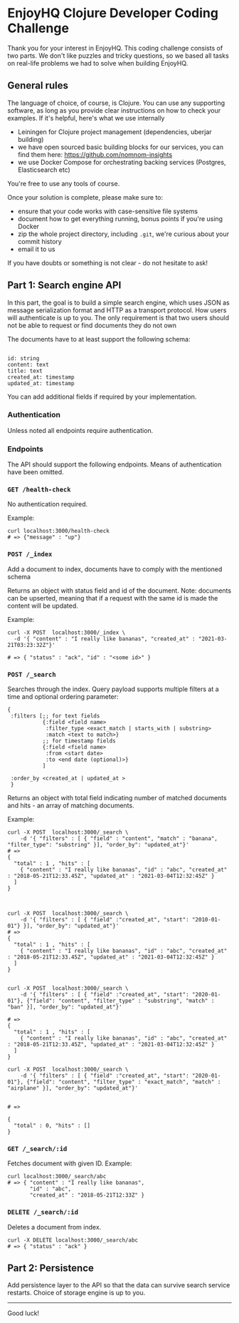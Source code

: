 # EnjoyHQ Clojure Developer Coding Challenge

Thank you for your interest in EnjoyHQ. This coding challenge consists of two
parts. We don't like puzzles and tricky questions, so we based all tasks on
real-life problems we had to solve when building EnjoyHQ.

## General rules

The language of choice, of course, is Clojure. You can use any supporting software, as
long as you provide clear instructions on how to check your examples. If it's helpful, here's what we use internally

- Leiningen for Clojure project management (dependencies, uberjar building)
- we have open sourced basic building blocks for our services, you can find them here: https://github.com/nomnom-insights
- we use Docker Compose for orchestrating backing services (Postgres, Elasticsearch etc)


You're free to use any tools of course.

Once your solution is complete, please make sure to:

- ensure that your code works with case-sensitive file systems
- document how to get everything running, bonus points if you're using Docker
- zip the whole project directory, including `.git`, we're curious about your
  commit history
- email it to us

If you have doubts or something is not clear - do not hesitate to ask!

## Part 1: Search engine API

In this part, the goal is to build a simple search engine, which uses JSON as
message serialization format and HTTP as a transport protocol. How users will
authenticate is up to you. The only requirement is that two users should not
be able to request or find documents they do not own

The documents have to at least support the following schema:


```

id: string
content: text
title: text
created_at: timestamp
updated_at: timestamp
```

You can add additional fields if required by your implementation.

### Authentication

Unless noted all endpoints require authentication.

### Endpoints


The API should support the following endpoints. Means of authentication have been omitted.


### `GET /health-check`

No authentication required.

Example:

```shell
curl localhost:3000/health-check
# => {"message" : "up"}
```

### `POST /_index`

Add a document to index, documents have to comply with the mentioned schema

Returns an object with status field and id of the document. Note: documents can
be upserted, meaning that if a request with the same id is made the content will
be updated.

Example:

```shell
curl -X POST  localhost:3000/_index \
  -d '{ "content" : "I really like bananas", "created_at" : "2021-03-21T03:23:32Z"}'

# => { "status" : "ack", "id" : "<some id>" }
```

### `POST /_search`

Searches through the index. Query payload supports multiple filters at a time and optional ordering parameter:

```edn
{
 :filters [;; for text fields
           {:field <field name>
            :filter_type <exact_match | starts_with | substring>
            :match <text to match>}
           ;; for timestamp fields
           {:field <field name>
            :from <start date>
            :to <end date (optional)>}
           ]

 :order_by <created_at | updated_at >
 }

```



Returns an object with total field indicating number of matched documents and
hits - an array of matching documents.

Example:

```shell
curl -X POST  localhost:3000/_search \
    -d '{ "filters" : [ { "field" : "content", "match" : "banana", "filter_type": "substring" }], "order_by": "updated_at"}'
# =>
{
  "total" : 1 , "hits" : [
    { "content" : "I really like bananas", "id" : "abc", "created_at" : "2018-05-21T12:33.45Z", "updated_at" : "2021-03-04T12:32:45Z" }
  ]
}



curl -X POST  localhost:3000/_search \
    -d '{ "filters" : [ { "field" :"created_at", "start": "2010-01-01"} }], "order_by": "updated_at"}'
# =>
{
  "total" : 1 , "hits" : [
    { "content" : "I really like bananas", "id" : "abc", "created_at" : "2018-05-21T12:33.45Z", "updated_at" : "2021-03-04T12:32:45Z" }
  ]
}


curl -X POST  localhost:3000/_search \
    -d '{ "filters" : [ { "field" :"created_at", "start": "2020-01-01"}, {"field": "content", "filter_type" : "substring", "match" : "ban" }], "order_by": "updated_at"}'

# =>
{
  "total" : 1 , "hits" : [
    { "content" : "I really like bananas", "id" : "abc", "created_at" : "2018-05-21T12:33.45Z", "updated_at" : "2021-03-04T12:32:45Z" }
  ]
}

curl -X POST  localhost:3000/_search \
    -d '{ "filters" : [ { "field" :"created_at", "start": "2020-01-01"}, {"field": "content", "filter_type" : "exact_match", "match" : "airplane" }], "order_by": "updated_at"}'


# =>

{
  "total" : 0, "hits" : []
}

```

### `GET /_search/:id`

Fetches document with given ID.
Example:

```shell
curl localhost:3000/_search/abc
# => { "content" : "I really like bananas",
       "id" : "abc",
       "created_at" : "2018-05-21T12:33Z" }
```

### `DELETE /_search/:id`

Deletes a document from index.

```shelll
curl -X DELETE localhost:3000/_search/abc
# => { "status" : "ack" }
```

## Part 2: Persistence

Add persistence layer to the API so that the data can survive
search service restarts.
Choice of storage engine is up to you.

---

Good luck!
